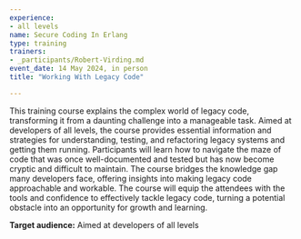 ```yaml
---
experience:
- all levels
name: Secure Coding In Erlang
type: training
trainers:
- _participants/Robert-Virding.md
event_date: 14 May 2024, in person
title: "Working With Legacy Code"

---
```

This training course explains the complex world of legacy code, transforming it from
a daunting challenge into a manageable task. Aimed at developers of all levels, the
course provides essential information and strategies for understanding, testing, and
refactoring legacy systems and getting them running. Participants will learn how to
navigate the maze of code that was once well-documented and tested but has now
become cryptic and difficult to maintain. The course bridges the knowledge gap
many developers face, offering insights into making legacy code approachable and
workable. The course will equip the attendees with the tools and confidence to
effectively tackle legacy code, turning a potential obstacle into an opportunity for
growth and learning.

**Target audience:**
Aimed at developers of all levels
